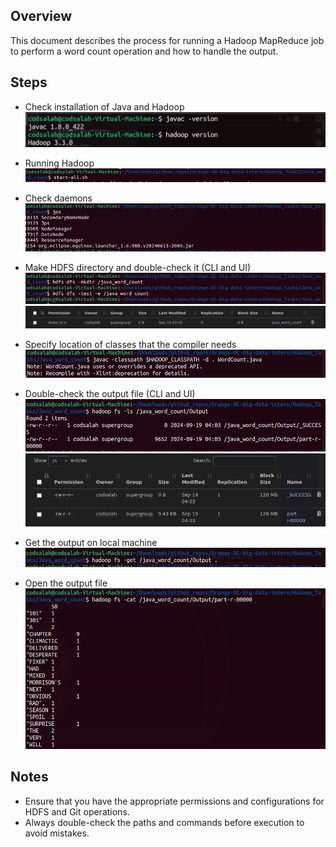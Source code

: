 ## Overview

This document describes the process for running a Hadoop MapReduce job to perform a word count operation and how to handle the output.
## Steps

- Check installation of Java and Hadoop
![Check installation of Java and Hadoop](imgs/screenshot19.png)

- Running Hadoop
![Running Hadoop](imgs/screenshot3.png)

- Check daemons
![Check daemons](imgs/screenshot4.png)

- Make HDFS directory and double-check it (CLI and UI)
![Make HDFS directory](imgs/screenshot5.png)
![Double-check HDFS directory](imgs/screenshot6.png)

- Specify location of classes that the compiler needs
![Specify location of classes](imgs/screenshot8.png)

- Double-check the output file (CLI and UI)
![Check output file in CLI](imgs/screenshot11.png)
![Check output file in UI](imgs/screenshot10.png)

- Get the output on local machine
![Get output on local machine](imgs/screenshot14.png)

- Open the output file
![Open the output file](imgs/screenshot13.png)

## Notes

- Ensure that you have the appropriate permissions and configurations for HDFS and Git operations.
- Always double-check the paths and commands before execution to avoid mistakes.
